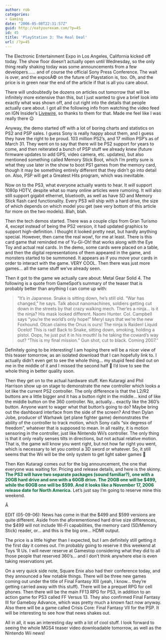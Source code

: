 ```yaml
---
author: rob
categories:
- Gaming
date: "2006-05-08T22:31:57Z"
guid: http://eatyourexam.com/?p=45
id: 45
title: 'PlayStation 3: The Real Deal'
url: /?p=45
---
```

The Electronic Entertainment Expo in Los Angeles, California kicked off today. The show floor doesn&#8217;t actually open until Wednesday, so the only thing really shaking today was some announcements from a few developers&#8230;&#8230; and of course the official Sony Press Conference. The wait is over, and the exposÃ© on the future of Playstation is, too. Oh, and the price is in green near the end of the article if that is all you care about.

There will undoubtedly be dozens on articles out tomorrow that will be infinitely more extensive than this, but I just wanted to give a brief look into exactly what was shown off, and cut right into the details that people actually care about. I got all the following info from watching the video feed on IGN Insider&#8217;s <a title="IGN Insider's LiveWire" href="http://livewire.ign.com" target="_blank">Livewire</a>, so thanks to them for that. Made me feel like I was really there 😉

Anyway, the demo started off with a lot of boring charts and statistics on PS2 and PSP sales. I guess Sony is really happy about them, and I guess they have the right to be proud. 103 million PS2&#8217;s, and 17 million PSP&#8217;s as of March 31. They went on to say that there will be PS2 support for years to come, and then reiterated a bunch of PSP stuff we already knew (future firmware updates to add GPS, video camera, etc. updates), but also mentioned something called Memory Stick Boot, which I&#8217;m pretty sure is what they use later in the show to boot PS1 games from the memory card, though it may be something entirely different that they didn&#8217;t go into detail on. Also, PSP will get a Greatest Hits program, which was inevitable.

Now on to the PS3, what everyone actually wants to hear. It _will_ support 1080p HDTV, despite what so many online articles were rumoring. It will also still support gigabit ethernet, bluetooth, as well as have SD and Memory Stick flash card functionality. Every PS3 will ship with a hard drive, the size of which depends on which model you get (see very bottom of this article for more on the two models). Blah, blah.

Then the tech demos started. There was a couple clips from Gran Turismo 4, except instead of being the PS2 version, it had updated graphics to support high-definition. I thought it looked pretty neat, but hardly anything special. However, then came the real wow!, for me at least. There is this card game that reminded me of Yu-Gi-Oh! that works along with the Eye Toy and actual real cards. In the demo, some cards were placed on a table, and then the digital representations of them appeared in the game, and monsters started to be summoned. It appears as if you move your cards in order to interact with the game. VERY COOL. Then there was just more games&#8230; all the same stuff we&#8217;ve already seen.

Then it got to the game we actually care about: Metal Gear Solid 4. The following is a quote from GameSpot&#8217;s summary of the teaser that is probably better than anything I can come up with:

> &#8220;It&#8217;s in Japanese. Snake is sitting down, he&#8217;s still old. &#8220;War has changed,&#8221; he says. Talk about nanomachines, soldiers getting cut down in the streets by that crazy walking mech. Ther&#8217;es a ninja&#8230; is it the ninja? His mask looked different. Naomi Hunter. Col. Campbell says &#8220;you&#8217;re the world&#8217;s only hope!&#8221; Meryl says that we&#8217;re the new Foxhound. Otcan claims the Onus is ours! The ninja is Raiden! Liquid Ocelot! This is rad! Back to Snake, sitting down, smoking, holding a pistol. Oops, he just put it in his mouth! Is he taking the coward&#8217;s way out? &#8220;This is my final mission.&#8221; Gun shot, cut to black. Coming 2007.&#8221;

Definitely going to be interesting! I am hoping there will be a nicer view of this teaser tomorrow, as an isolated download that I can hopefully link to. I actually didn&#8217;t even get to see the whole thing&#8230; my stupid feed died out on me in the middle of it and I missed the second half 🙁 I&#8217;d love to see the whole thing in better quality soon.

Then they get on to the actual hardware stuff. Ken Kutaragi and Phil Harrison show up on stage to demonstrate the new controller which looks a lot like the current PS2 controller. The only difference is that the L2/R2 buttons are a little bigger and it has a button right in the middle&#8230; kind of like the middle button on the 360 controller. No, actually&#8230; exactly like the 360&#8217;s button. Anyone want to wager what that button&#8217;s going to do? Maybe bring out the dashboard interface from the side of the screen? And then Dylan Jobe, producer of Warhawk (jet plane fighter game) demonstrates the ability of the controller to track motion, which Sony calls &#8220;six degress of freedom&#8221;, whatever that is supposed to mean. In all reality, it is motion sensoring in the controller, just like Nintendo Wii&#8217;s controller. The only thing is that it only really senses tilts in directions, but not actual relative motion. That is, the game will know you went right, but not how far right you went, which is necessary to let you control a 3D sword or whatever. So, it still seems that the Wii will be the only system to get light saber games 🙁

Then Ken Kutaragi comes out for the big announcement, the one that everyone was waiting for. Pricing and release details, and here is the skinny. <font color="#006633"><strong>The PS3 will have two separate packages (sound familiar?), one with a 20GB hard drive and one with a 60GB drive. The 20GB one will be $499, while the 60GB one will be $599. And it looks like a November 17, 2006 release date for North America.</strong></font> Let&#8217;s just say I&#8217;m going to reserve mine this weekend.

Â 

EDIT (05-09-06): News has come in that the $499 and $599 versions are quite different. Aside from the aforementioned hard drive size differences, the $499 will not include Wi-Fi capabilities, the memory card (SD/Memory Stick) reader, or&#8230; and this is the big one&#8230; HDMI output.

The price is a little higher than I expected, but I am definitely still getting it the first day it comes out. I&#8217;m probably going to reserve it this weekend at Toys &#8216;R Us. I will never reserve at Gamestop considering what they did to all those people that reserved 360&#8217;s&#8230; and I don&#8217;t think anywhere else is even taking reservations yet.

On a very quick side note, Square Enix also had their conference today, and they announced a few notable things. There will be three new games coming out under the title of Final Fantasy XIII (yeah, I know&#8230; they&#8217;re getting carried away with this stuff). There will be a prequel RPG for cell phones. Then there will be the main FF13 RPG for PS3, in addition to an action game for PS3 called FF Versus 13. They also confirmed Final Fantasy III for Gameboy Advance, which was pretty much a known fact now anyway. Also there will be a game called Crisis Core: Final Fantasy VII for the PSP. It will be interesting to see how that news shakes out.

All in all, it was an interesting day with a lot of cool stuff. I look forward to seeing the whole MGS4 teaser video downloadable tomorrow, as well as the Nintendo Wii news!